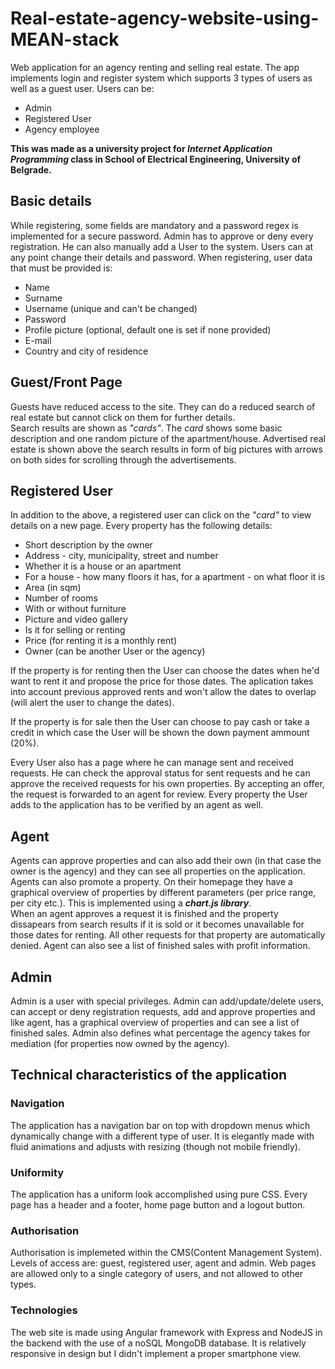 # Real-estate-agency-website-using-MEAN-stack
Web application for an agency renting and selling real estate. The app implements login and register system which supports 3 types of users as well as a guest user. Users can be:
* Admin
* Registered User
* Agency employee

**This was made as a university project for *Internet Application Programming* class in School of Electrical Engineering, University of Belgrade.**

## Basic details
While registering, some fields are mandatory and a password regex is implemented for a secure password. Admin has to approve or deny every registration. He can also manually add a User to the system. Users can at any point change their details and password. When registering, user data that must be provided is:
* Name
* Surname
* Username (unique and can't be changed)
* Password
* Profile picture (optional, default one is set if none provided)
* E-mail
* Country and city of residence

## Guest/Front Page
Guests have reduced access to the site. They can do a reduced search of real estate but cannot click on them for further details.\
Search results are shown as *"cards"*. The *card* shows some basic description and one random picture of the apartment/house. Advertised real estate is shown above the search results in form of big pictures with arrows on both sides for scrolling through the advertisements.

## Registered User
In addition to the above, a registered user can click on the *"card"* to view details on a new page. Every property has the following details:
* Short description by the owner
* Address - city, municipality, street and number
* Whether it is a house or an apartment
* For a house - how many floors it has, for a apartment - on what floor it is
* Area (in sqm)
* Number of rooms
* With or without furniture
* Picture and video gallery
* Is it for selling or renting
* Price (for renting it is a monthly rent)
* Owner (can be another User or the agency)

If the property is for renting then the User can choose the dates when he'd want to rent it and propose the price for those dates. The aplication takes into account previous approved rents and won't allow the dates to overlap (will alert the user to change the dates). 
  
If the property is for sale then the User can choose to pay cash or take a credit in which case the User will be shown the down payment ammount (20%).  
  
Every User also has a page where he can manage sent and received requests. He can check the approval status for sent requests and he can approve the received requests for his own properties. By accepting an offer, the request is forwarded to an agent for review. Every property the User adds to the application has to be verified by an agent as well.

## Agent
Agents can approve properties and can also add their own (in that case the owner is the agency) and they can see all properties on the application. Agents can also promote a property. On their homepage they have a graphical overview of properties by different parameters (per price range, per city etc.). This is implemented using a ***chart.js library***.\
When an agent approves a request it is finished and the property dissapears from search results if it is sold or it becomes unavailable for those dates for renting. All other requests for that property are automatically denied. Agent can also see a list of finished sales with profit information.

## Admin
Admin is a user with special privileges. Admin can add/update/delete users, can accept or deny registration requests, add and approve properties and like agent, has a graphical overview of properties and can see a list of finished sales. Admin also defines what percentage the agency takes for mediation (for properties now owned by the agency).

## Technical characteristics of the application
### Navigation
The application has a navigation bar on top with dropdown menus which dynamically change with a different type of user. It is elegantly made with fluid animations and adjusts with resizing (though not mobile friendly).
### Uniformity
The application has a uniform look accomplished using pure CSS. Every page has a header and a footer, home page button and a logout button.
### Authorisation
Authorisation is implemeted within the CMS(Content Management System). Levels of access are: guest, registered user, agent and admin. Web pages are allowed only to a single category of users, and not allowed to other types.
### Technologies
The web site is made using Angular framework with Express and NodeJS in the backend with the use of a noSQL MongoDB database. It is relatively responsive in design but I didn't implement a proper smartphone view.
